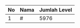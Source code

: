 | No | Nama            | Jumlah Level |
|----|-----------------|--------------|
| 1  | #    |    5976        |
